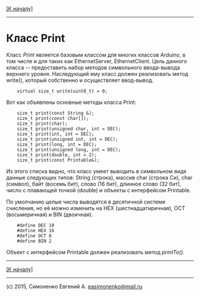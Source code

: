 [\[К началу\]](/readme.markdown)

---

# Класс Print

Класс _Print_ является базовым классом для многих классов Arduino, в том числе
и для таких как EthernetServer, EthernetClient. Цель данного класса -- предоставить
набор методов символьного ввода-вывода верхнего уровня. Наследующий ему класс
должен реализовать метод write(), который собственно и осуществляет ввод-вывод.

``` arduino
	virtual size_t write(uint8_t) = 0;
```

Вот как объявлены основные методы класса Print:

``` arduino
	size_t print(const String &);
    size_t print(const char[]);
    size_t print(char);
    size_t print(unsigned char, int = DEC);
    size_t print(int, int = DEC);
    size_t print(unsigned int, int = DEC);
    size_t print(long, int = DEC);
    size_t print(unsigned long, int = DEC);
    size_t print(double, int = 2);
    size_t print(const Printable&);
```

Из этого списка видно, что класс умеет выводить в символьном виде данные следующих
типов: String (строка), массив char (строка Си), char (символ), байт (восемь бит),
слово (16 бит), длинное слово (32 бит), число с плавающей точкой (double)
и объекты с интерфейсом Printable.

По умолчанию целые числа выводятся в десятичной системе счисления, но её можно изменить на
HEX (шестнадцатиричная), OCT (восьмеричная) и BIN (двоичная).

``` arduino
	#define DEC 10
	#define HEX 16
	#define OCT 8
	#define BIN 2
```

Объект с интерфейсом Printable должен реализовать метод _printTo()_.

---

[\[К началу\]](/readme.markdown)

---

(c) 2015, Симоненко Евгений А. <easimonenko@mail.ru>
